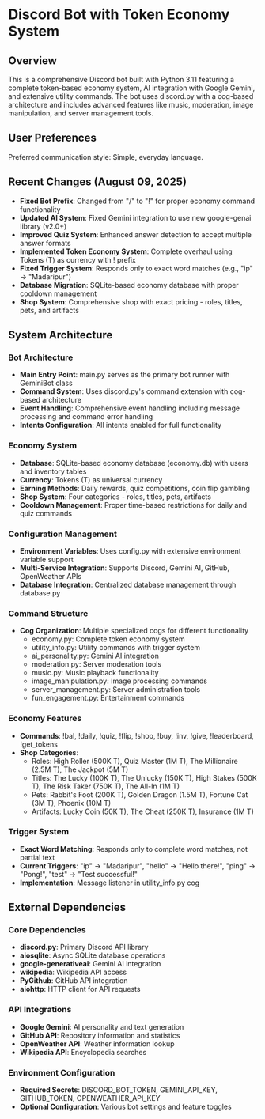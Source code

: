 # Discord Bot with Token Economy System

## Overview

This is a comprehensive Discord bot built with Python 3.11 featuring a complete token-based economy system, AI integration with Google Gemini, and extensive utility commands. The bot uses discord.py with a cog-based architecture and includes advanced features like music, moderation, image manipulation, and server management tools.

## User Preferences

Preferred communication style: Simple, everyday language.

## Recent Changes (August 09, 2025)

- **Fixed Bot Prefix**: Changed from "/" to "!" for proper economy command functionality
- **Updated AI System**: Fixed Gemini integration to use new google-genai library (v2.0+)
- **Improved Quiz System**: Enhanced answer detection to accept multiple answer formats
- **Implemented Token Economy System**: Complete overhaul using Tokens (T) as currency with ! prefix
- **Fixed Trigger System**: Responds only to exact word matches (e.g., "ip" → "Madaripur")
- **Database Migration**: SQLite-based economy database with proper cooldown management
- **Shop System**: Comprehensive shop with exact pricing - roles, titles, pets, and artifacts

## System Architecture

### Bot Architecture
- **Main Entry Point**: main.py serves as the primary bot runner with GeminiBot class
- **Command System**: Uses discord.py's command extension with cog-based architecture
- **Event Handling**: Comprehensive event handling including message processing and command error handling
- **Intents Configuration**: All intents enabled for full functionality

### Economy System
- **Database**: SQLite-based economy database (economy.db) with users and inventory tables
- **Currency**: Tokens (T) as universal currency
- **Earning Methods**: Daily rewards, quiz competitions, coin flip gambling
- **Shop System**: Four categories - roles, titles, pets, artifacts
- **Cooldown Management**: Proper time-based restrictions for daily and quiz commands

### Configuration Management
- **Environment Variables**: Uses config.py with extensive environment variable support
- **Multi-Service Integration**: Supports Discord, Gemini AI, GitHub, OpenWeather APIs
- **Database Integration**: Centralized database management through database.py

### Command Structure
- **Cog Organization**: Multiple specialized cogs for different functionality
  - economy.py: Complete token economy system
  - utility_info.py: Utility commands with trigger system
  - ai_personality.py: Gemini AI integration
  - moderation.py: Server moderation tools
  - music.py: Music playback functionality
  - image_manipulation.py: Image processing commands
  - server_management.py: Server administration tools
  - fun_engagement.py: Entertainment commands

### Economy Features
- **Commands**: !bal, !daily, !quiz, !flip, !shop, !buy, !inv, !give, !leaderboard, !get_tokens
- **Shop Categories**: 
  - Roles: High Roller (500K T), Quiz Master (1M T), The Millionaire (2.5M T), The Jackpot (5M T)
  - Titles: The Lucky (100K T), The Unlucky (150K T), High Stakes (500K T), The Risk Taker (750K T), The All-In (1M T)
  - Pets: Rabbit's Foot (200K T), Golden Dragon (1.5M T), Fortune Cat (3M T), Phoenix (10M T)
  - Artifacts: Lucky Coin (50K T), The Cheat (250K T), Insurance (1M T)

### Trigger System
- **Exact Word Matching**: Responds only to complete word matches, not partial text
- **Current Triggers**: "ip" → "Madaripur", "hello" → "Hello there!", "ping" → "Pong!", "test" → "Test successful!"
- **Implementation**: Message listener in utility_info.py cog

## External Dependencies

### Core Dependencies
- **discord.py**: Primary Discord API library
- **aiosqlite**: Async SQLite database operations
- **google-generativeai**: Gemini AI integration
- **wikipedia**: Wikipedia API access
- **PyGithub**: GitHub API integration
- **aiohttp**: HTTP client for API requests

### API Integrations
- **Google Gemini**: AI personality and text generation
- **GitHub API**: Repository information and statistics
- **OpenWeather API**: Weather information lookup
- **Wikipedia API**: Encyclopedia searches

### Environment Configuration
- **Required Secrets**: DISCORD_BOT_TOKEN, GEMINI_API_KEY, GITHUB_TOKEN, OPENWEATHER_API_KEY
- **Optional Configuration**: Various bot settings and feature toggles